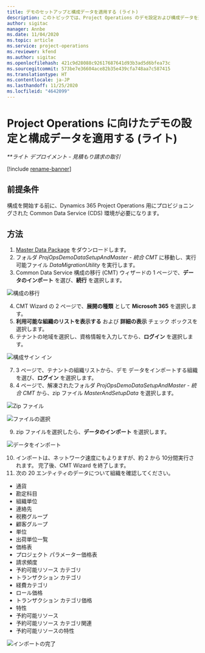 ```yaml
---
title: デモのセットアップと構成データを適用する (ライト)
description: このトピックでは、Project Operations のデモ設定および構成データを適用する方法に関する情報を提供します。
author: sigitac
manager: Annbe
ms.date: 11/04/2020
ms.topic: article
ms.service: project-operations
ms.reviewer: kfend
ms.author: sigitac
ms.openlocfilehash: 421c9d28088c92617687641d93b3ad5d6bfea73c
ms.sourcegitcommit: 573be7e36604ace82b35e439cfa748aa7c587415
ms.translationtype: HT
ms.contentlocale: ja-JP
ms.lasthandoff: 11/25/2020
ms.locfileid: "4642099"
---
```

# <a name="apply-demo-setup-and-configuration-data-for-project-operations---lite"></a>Project Operations に向けたデモの設定と構成データを適用する (ライト) 

_**ライト デプロイメント - 見積もり請求の取引_

[!include [rename-banner](~/includes/cc-data-platform-banner.md)]

## <a name="prerequisites"></a>前提条件

構成を開始する前に、Dynamics 365 Project Operations 用にプロビジョニングされた Common Data Service (CDS) 環境が必要になります。


## <a name="instructions"></a>方法

1. [Master Data Package](https://download.microsoft.com/download/3/4/1/341bf279-a64f-4baa-af31-ce624859b518/ProjOpsSampleSetupData%20-%20CE%20only%20CMT.zip) をダウンロードします。 
2. フォルダ *ProjOpsDemoDataSetupAndMaster - 統合 CMT* に移動し、実行可能ファイル *DataMigrationUtility* を実行します。
3. Common Data Service 構成の移行 (CMT) ウィザードの 1 ページで、**データのインポート** を選び、**続行** を選択します。

![構成の移行](./media/1ConfigurationMigration.png)

4. CMT Wizard の 2 ページで、**展開の種類** として **Microsoft 365** を選択します。
5. **利用可能な組織のリストを表示する** および **詳細の表示** チェック ボックスを選択します。
6. テナントの地域を選択し、資格情報を入力してから、**ログイン** を選択します。

![構成サイン イン](./media/2ConfigurationSignin.png)

7. 3 ページで、テナントの組織リストから、デモ データをインポートする組織を選び、**ログイン** を選択します。
8. 4 ページで、解凍されたフォルダ *ProjOpsDemoDataSetupAndMaster - 統合 CMT* から、zip ファイル *MasterAndSetupData* を選択します。

![Zip ファイル](./media/3ZipFile.png)

![ファイルの選択](./media/4SelectAFile.png)

9. zip ファイルを選択したら、**データのインポート** を選択します。

![データをインポート](./media/5ImportData.png)

10. インポートは、ネットワーク速度にもよりますが、約 2 から 10分間実行されます。 完了後、CMT Wizard を終了します。 
11. 次の 20 エンティティのデータについて組織を確認してください。

-   通貨
-   勘定科目
-   組織単位
-   連絡先
-   税務グループ
-   顧客グループ
-   単位
-   出荷単位一覧 
-   価格表 
-   プロジェクト パラメーター価格表 
-   請求頻度
-   予約可能リソース カテゴリ
-   トランザクション カテゴリ
-   経費カテゴリ
-   ロール価格
-   トランザクション カテゴリ価格
-   特性
-   予約可能リソース
-   予約可能リソース カテゴリ関連
-   予約可能リソースの特性

![インポートの完了](./media/6CompleteImport.png)
